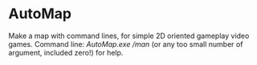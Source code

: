 # AutoMap
Make a map with command lines, for simple 2D oriented gameplay video games.
Command line: *AutoMap.exe /man* (or any too small number of argument, included zero!) for help.
